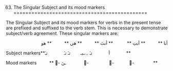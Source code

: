 63. The Singular Subject and its mood markers
=============================================

The Singular Subject and its mood markers for verbs in the present tense
are prefixed and suffixed to the verb stem. This is necessary to
demonstrate subject/verb agreement. These singular markers are:

<p dir="rtl">
أنا **          ** أنتِ **           ** أنتَ **          ** هي
**          ** هو
</p>

Subject markers**أ             تـَ ...ـيـ        تـَ
تـَ             تـَ             **

Mood markers          ** -ُ
ـنَ              -ُ                -ُ            -ُ               **



